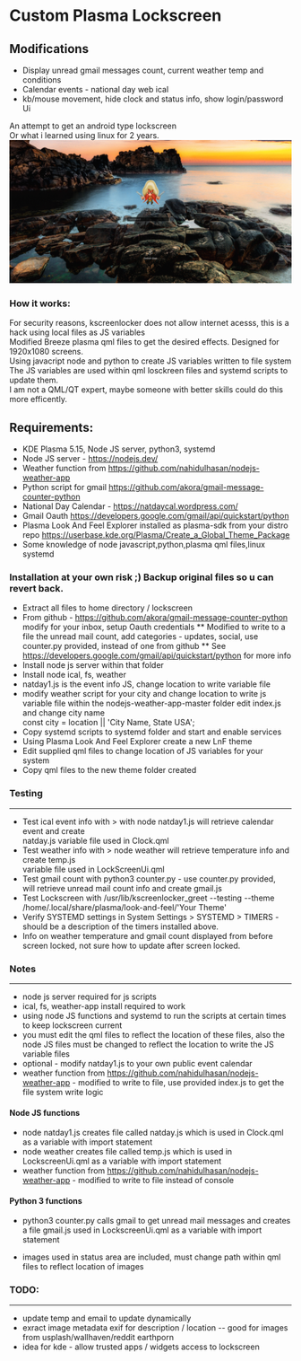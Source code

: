 # Custom Plasma Lockscreen

## Modifications
* Display unread gmail messages count, current weather temp and conditions
* Calendar events - national day web ical
* kb/mouse movement, hide clock and status info, show login/password Ui

An attempt to get an android type lockscreen <br/>
Or what i learned using linux for 2 years. <br/>
![Image of Lockscreen](lockscreen.gif)

### How it works:
For security reasons, kscreenlocker does not allow internet acesss, 
this is a hack using local files as JS variables <br/>
Modified Breeze plasma qml files to get the desired effects. Designed for 1920x1080 screens. <br/>
Using javacript node and python to create JS variables written to file system <br/>
The JS variables are used within qml losckreen files and systemd scripts to update them. <br/>
I am not a QML/QT expert, maybe someone with better skills could do this more efficently.

## Requirements:
* KDE Plasma 5.15, Node JS server, python3, systemd
* Node JS server - https://nodejs.dev/
* Weather function from https://github.com/nahidulhasan/nodejs-weather-app
* Python script for gmail https://github.com/akora/gmail-message-counter-python
* National Day Calendar - https://natdaycal.wordpress.com/
* Gmail Oauth https://developers.google.com/gmail/api/quickstart/python
* Plasma Look And Feel Explorer installed as plasma-sdk from your distro repo
      https://userbase.kde.org/Plasma/Create_a_Global_Theme_Package
* Some knowledge of node javascript,python,plasma qml files,linux systemd

### Installation at your own risk ;)  Backup original files so u can revert back.

* Extract all files to home directory / lockscreen
* From github - https://github.com/akora/gmail-message-counter-python modify for your inbox, setup Oauth credentials
   ** Modified to write to a file the unread mail count, add categories - updates, social, 
      use counter.py provided, instead of one from github
   ** See https://developers.google.com/gmail/api/quickstart/python for more info
* Install node js server within that folder
* Install node ical, fs, weather
* natday1.js is the event info JS, change location to write variable file
* modify weather script for your city and change location to write js variable file
   within the nodejs-weather-app-master folder edit index.js and change city name   
    const city = location || 'City Name, State USA';
* Copy systemd scripts to systemd folder and start and enable services
* Using Plasma Look And Feel Explorer create a new LnF theme
* Edit supplied qml files to change location of JS variables for your system
* Copy qml files to the new theme folder created

### Testing
___________
* Test ical event info with > with node natday1.js  will retrieve calendar event and create <br/>
   natday.js variable file used in Clock.qml
* Test weather info with > node weather will retrieve temperature info and create temp.js <br/>
  variable file used in LockScreenUi.qml
* Test gmail count with python3 counter.py - use counter.py provided, <br/>
    will retrieve unread mail count info and create gmail.js 
* Test Lockscreen with /usr/lib/kscreenlocker_greet --testing --theme /home/.local/share/plasma/look-and-feel/'Your Theme'
* Verify SYSTEMD settings in System Settings  > SYSTEMD > TIMERS  - should be a description of the timers installed above.
* Info on weather temperature and gmail count displayed from before screen locked, 
   not sure how to update after screen locked.

### Notes
____________
* node js server required for js scripts
* ical, fs, weather-app install required to work
* using node JS functions and systemd to run the scripts at certain times to keep lockscreen current
* you must edit the qml files to reflect the location of these files, also the node JS files must be changed 
    to reflect the location to write the JS variable files
* optional - modify natday1.js to your own public event calendar
* weather function from https://github.com/nahidulhasan/nodejs-weather-app - 
       modified to write to file, use provided index.js to get the file system write logic

#### Node JS functions
* node natday1.js creates file called natday.js which is used in Clock.qml as a variable with import statement
* node weather creates file called temp.js which is used in LockscreenUi.qml as a variable with import statement
* weather function from https://github.com/nahidulhasan/nodejs-weather-app - modified to write to file instead of console

#### Python 3 functions
* python3 counter.py calls gmail to get unread mail messages and creates a file gmail.js  used in LockscreenUi.qml as a variable with import statement

* images used in status area are included, must change path within qml files to reflect location of images

### TODO:
_________
* update temp and email to update dynamically
* exract image metadata exif for description / location -- good for images from usplash/wallhaven/reddit earthporn
* idea for kde - allow trusted apps / widgets access to lockscreen
